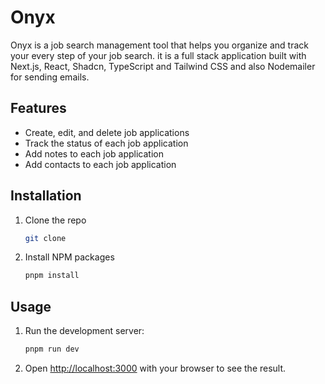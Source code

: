 # Onyx

Onyx is a job search management tool that helps you organize and track your every step of your job search. it is a full stack application built with Next.js, React, Shadcn, TypeScript and Tailwind CSS and also Nodemailer for sending emails.

## Features

- Create, edit, and delete job applications
- Track the status of each job application
- Add notes to each job application
- Add contacts to each job application

## Installation

1. Clone the repo

   ```sh
   git clone

   ```

2. Install NPM packages

   ```sh
   pnpm install
   ```

## Usage

1. Run the development server:

   ```sh
   pnpm run dev
   ```

2. Open [http://localhost:3000](http://localhost:3000) with your browser to see the result.
